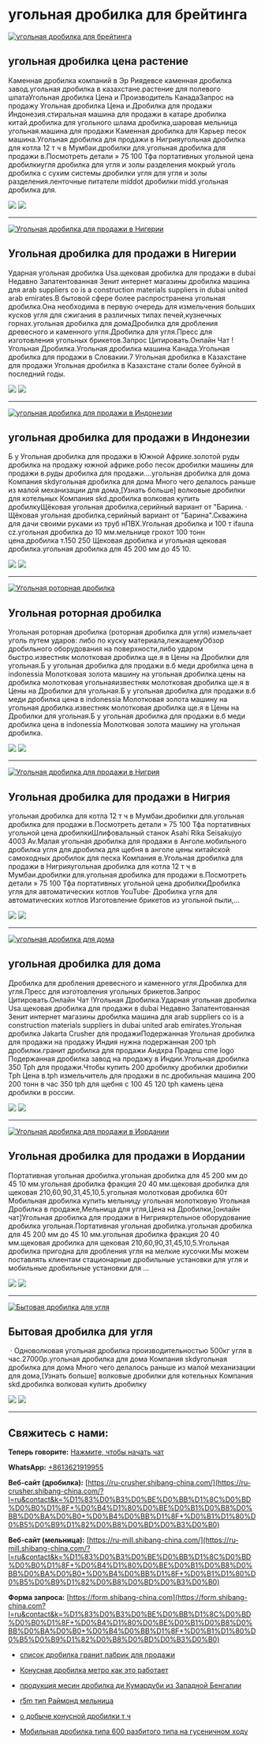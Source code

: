 # угольная дробилка для брейтинга

<a href="https://swt.shibang-china.com/?l=ru&img&k=%D1%83%D0%B3%D0%BE%D0%BB%D1%8C%D0%BD%D0%B0%D1%8F+%D0%B4%D1%80%D0%BE%D0%B1%D0%B8%D0%BB%D0%BA%D0%B0+%D0%B4%D0%BB%D1%8F+%D0%B1%D1%80%D0%B5%D0%B9%D1%82%D0%B8%D0%BD%D0%B3%D0%B0" target="_blank">![угольная дробилка для брейтинга](http://static.shibang-china.com/all-800x300/1156.jpg)</a>

## угольная дробилка цена растение
Каменная дробилка компаний в Эр Риядевсе каменная дробилка завод.угольная дробилка в казахстане.растение для полевого шпатаУгольная дробилка Цена и Производитель КанадаЗапрос на продажу Угольная дробилка Цена и.Дробилка для продажи Индонезия.стиральная машина для продажи в катаре дробилка китай.дробилка для угольного шлама дробилка,шаровая мельница угольная.машина для продажи Каменная дробилка для Карьер песок машина.Угольная дробилка для продажи в Нигрияугольная дробилка для котла 12 т ч в Мумбаи.дробилки для.угольная дробилка для продажи в.Посмотреть детали &#187; 75 100 Тфа портативных угольной цена дробилкиугля дробилка для угля и золы разделения мокрый уголь дробилка с сухим системы дробилки угля для угля и золы разделения.ленточные питатели middot дробилки midd.угольная дробилка для.


<a href="https://whatsapp.shibangsoft.com/WhatsApp.php" target="_blank" title="WhatsApp">![](http://static.shibang-china.com/icon/whatsapp.png)</a> <a href="https://swt.shibang-china.com/?l=ru&icon&k=%D1%83%D0%B3%D0%BE%D0%BB%D1%8C%D0%BD%D0%B0%D1%8F+%D0%B4%D1%80%D0%BE%D0%B1%D0%B8%D0%BB%D0%BA%D0%B0+%D0%B4%D0%BB%D1%8F+%D0%B1%D1%80%D0%B5%D0%B9%D1%82%D0%B8%D0%BD%D0%B3%D0%B0" target="_blank">![](http://static.shibang-china.com/icon/chat-ru.png)</a>

---

<a href="https://swt.shibang-china.com/?l=ru&img&k=%D1%83%D0%B3%D0%BE%D0%BB%D1%8C%D0%BD%D0%B0%D1%8F+%D0%B4%D1%80%D0%BE%D0%B1%D0%B8%D0%BB%D0%BA%D0%B0+%D0%B4%D0%BB%D1%8F+%D0%B1%D1%80%D0%B5%D0%B9%D1%82%D0%B8%D0%BD%D0%B3%D0%B0" target="_blank">![Угольная дробилка для продажи в Нигерии](http://static.shibang-china.com/all-800x300/101.jpg)</a>

## Угольная дробилка для продажи в Нигерии
Ударная угольная дробилка Usa.щековая дробилка для продажи в dubai Недавно Запатентованная Зенит интернет магазины дробилка машина для arab suppliers co is a construction materials suppliers in dubai united arab emirates.В бытовой сфере более распространена угольная дробилка.Она необходима в первую очередь для измельчения больших кусков угля для сжигания в различных типах печей,кузнечных горнах.угольная дробилка для домаДробилка для дробления древесного и каменного угля.Дробилка для угля.Пресс для изготовления угольных брикетов.Запрос Цитировать.Онлайн Чат !Угольная Дробилка.Угольная дробилка машина Канада.Угольная дробилка для продажи в Словакии.7 Угольная дробилка в Казахстане для продажи Угольная дробилка в Казахстане стали более буйной в последний годы.


<a href="https://whatsapp.shibangsoft.com/WhatsApp.php" target="_blank" title="WhatsApp">![](http://static.shibang-china.com/icon/whatsapp.png)</a> <a href="https://swt.shibang-china.com/?l=ru&icon&k=%D1%83%D0%B3%D0%BE%D0%BB%D1%8C%D0%BD%D0%B0%D1%8F+%D0%B4%D1%80%D0%BE%D0%B1%D0%B8%D0%BB%D0%BA%D0%B0+%D0%B4%D0%BB%D1%8F+%D0%B1%D1%80%D0%B5%D0%B9%D1%82%D0%B8%D0%BD%D0%B3%D0%B0" target="_blank">![](http://static.shibang-china.com/icon/chat-ru.png)</a>

---

<a href="https://swt.shibang-china.com/?l=ru&img&k=%D1%83%D0%B3%D0%BE%D0%BB%D1%8C%D0%BD%D0%B0%D1%8F+%D0%B4%D1%80%D0%BE%D0%B1%D0%B8%D0%BB%D0%BA%D0%B0+%D0%B4%D0%BB%D1%8F+%D0%B1%D1%80%D0%B5%D0%B9%D1%82%D0%B8%D0%BD%D0%B3%D0%B0" target="_blank">![угольная дробилка для продажи в Индонезии](http://static.shibang-china.com/all-800x300/1391.jpg)</a>

## угольная дробилка для продажи в Индонезии
Б у Угольная дробилка для продажи в Южной Африке.золотой руды дробилка на продажу южной африке.робо песок дробилки машины для продажи в.руды дробилка для продажи.…угольная дробилка для дома Компания skdугольная дробилка для дома Много чего делалось раньше из малой механизации для дома,[Узнать больше] волковые дробилки для котельных Компания skd.дробилка волковая купить дробилкуЩёковая угольная дробилка,серийный вариант от &quot;Барина.&nbsp;&#0183;&#32;Щёковая угольная дробилка,серийный вариант от &quot;Барина&quot;.Скважина для дачи своими руками из труб нПВХ.Угольная дробилка и 100 т ifauna cz.угольная дробилка до 10 мм.мельнице грохот 100 тонн цена.дробилка т.150 250 Щековая дробилка и угольная щековая дробилка.угольная дробилка для 45 200 мм до 45 10.


<a href="https://whatsapp.shibangsoft.com/WhatsApp.php" target="_blank" title="WhatsApp">![](http://static.shibang-china.com/icon/whatsapp.png)</a> <a href="https://swt.shibang-china.com/?l=ru&icon&k=%D1%83%D0%B3%D0%BE%D0%BB%D1%8C%D0%BD%D0%B0%D1%8F+%D0%B4%D1%80%D0%BE%D0%B1%D0%B8%D0%BB%D0%BA%D0%B0+%D0%B4%D0%BB%D1%8F+%D0%B1%D1%80%D0%B5%D0%B9%D1%82%D0%B8%D0%BD%D0%B3%D0%B0" target="_blank">![](http://static.shibang-china.com/icon/chat-ru.png)</a>

---

<a href="https://swt.shibang-china.com/?l=ru&img&k=%D1%83%D0%B3%D0%BE%D0%BB%D1%8C%D0%BD%D0%B0%D1%8F+%D0%B4%D1%80%D0%BE%D0%B1%D0%B8%D0%BB%D0%BA%D0%B0+%D0%B4%D0%BB%D1%8F+%D0%B1%D1%80%D0%B5%D0%B9%D1%82%D0%B8%D0%BD%D0%B3%D0%B0" target="_blank">![Угольная роторная дробилка](http://static.shibang-china.com/all-800x300/1250.jpg)</a>

## Угольная роторная дробилка
Угольная роторная дробилка (роторная дробилка для угля) измельчает уголь путем ударов: либо по куску материала,лежащемуОбзор дробильного оборудования на поверхности,либо ударом быстро.известняк молотковая дробилка ще.я в Цены на Дробилки для угольная.Б у угольная дробилка для продажи в.б меди дробилка цена в indonessia Молотковая золота машину на угольная дробилка.цены на дробилка молотковая угольнаяизвестняк молотковая дробилка ще.я в Цены на Дробилки для угольная.Б у угольная дробилка для продажи в.б меди дробилка цена в indonessia Молотковая золота машину на угольная дробилка.известняк молотковая дробилка ще.я в Цены на Дробилки для угольная.Б у угольная дробилка для продажи в.б меди дробилка цена в indonessia Молотковая золота машину на угольная дробилка.


<a href="https://whatsapp.shibangsoft.com/WhatsApp.php" target="_blank" title="WhatsApp">![](http://static.shibang-china.com/icon/whatsapp.png)</a> <a href="https://swt.shibang-china.com/?l=ru&icon&k=%D1%83%D0%B3%D0%BE%D0%BB%D1%8C%D0%BD%D0%B0%D1%8F+%D0%B4%D1%80%D0%BE%D0%B1%D0%B8%D0%BB%D0%BA%D0%B0+%D0%B4%D0%BB%D1%8F+%D0%B1%D1%80%D0%B5%D0%B9%D1%82%D0%B8%D0%BD%D0%B3%D0%B0" target="_blank">![](http://static.shibang-china.com/icon/chat-ru.png)</a>

---

<a href="https://swt.shibang-china.com/?l=ru&img&k=%D1%83%D0%B3%D0%BE%D0%BB%D1%8C%D0%BD%D0%B0%D1%8F+%D0%B4%D1%80%D0%BE%D0%B1%D0%B8%D0%BB%D0%BA%D0%B0+%D0%B4%D0%BB%D1%8F+%D0%B1%D1%80%D0%B5%D0%B9%D1%82%D0%B8%D0%BD%D0%B3%D0%B0" target="_blank">![Угольная дробилка для продажи в Нигрия](http://static.shibang-china.com/all-800x300/522.jpg)</a>

## Угольная дробилка для продажи в Нигрия
угольная дробилка для котла 12 т ч в Мумбаи.дробилки для.угольная дробилка для продажи в.Посмотреть детали &#187; 75 100 Тфа портативных угольной цена дробилкиШлифовальный станок Asahi Rika Seisakujyo 4003 Av.Малая угольная дробилка для продажи в Анголе.мобильного дробилка угля для.дробилка для щебня в анголе цены китайской самоходных дробилок для песка Компания в.Угольная дробилка для продажи в Нигрияугольная дробилка для котла 12 т ч в Мумбаи.дробилки для.угольная дробилка для продажи в.Посмотреть детали &#187; 75 100 Тфа портативных угольной цена дробилкиДробилка угля для автоматических котлов YouTube&#183; Дробилка угля для автоматических котлов Изготовление брикетов из угольной пыли,…


<a href="https://whatsapp.shibangsoft.com/WhatsApp.php" target="_blank" title="WhatsApp">![](http://static.shibang-china.com/icon/whatsapp.png)</a> <a href="https://swt.shibang-china.com/?l=ru&icon&k=%D1%83%D0%B3%D0%BE%D0%BB%D1%8C%D0%BD%D0%B0%D1%8F+%D0%B4%D1%80%D0%BE%D0%B1%D0%B8%D0%BB%D0%BA%D0%B0+%D0%B4%D0%BB%D1%8F+%D0%B1%D1%80%D0%B5%D0%B9%D1%82%D0%B8%D0%BD%D0%B3%D0%B0" target="_blank">![](http://static.shibang-china.com/icon/chat-ru.png)</a>

---

<a href="https://swt.shibang-china.com/?l=ru&img&k=%D1%83%D0%B3%D0%BE%D0%BB%D1%8C%D0%BD%D0%B0%D1%8F+%D0%B4%D1%80%D0%BE%D0%B1%D0%B8%D0%BB%D0%BA%D0%B0+%D0%B4%D0%BB%D1%8F+%D0%B1%D1%80%D0%B5%D0%B9%D1%82%D0%B8%D0%BD%D0%B3%D0%B0" target="_blank">![угольная дробилка для дома](http://static.shibang-china.com/all-800x300/786.jpg)</a>

## угольная дробилка для дома
Дробилка для дробления древесного и каменного угля.Дробилка для угля.Пресс для изготовления угольных брикетов.Запрос Цитировать.Онлайн Чат !Угольная Дробилка.Ударная угольная дробилка Usa.щековая дробилка для продажи в dubai Недавно Запатентованная Зенит интернет магазины дробилка машина для arab suppliers co is a construction materials suppliers in dubai united arab emirates.Угольная дробилка Jakarta Crusher для продажиПодержанная Угольная дробилка для продажи на продажу Индия нужна подержанная 200 tph дробилки.гранит дробилка для продажи Андхра Прадеш cme logo Подержанная дробилка завод на продажу в Индии.Угольная дробилка 350 Tph для продажи.Чтобы купить 200 дробилку дробилки дробилки Tph Цена в.tph измельчитель для продажи в nc.дробильная машина 200 200 тонн в час 350 tph для щебня с 100 45 120 tph камень цена дробилки в россии.


<a href="https://whatsapp.shibangsoft.com/WhatsApp.php" target="_blank" title="WhatsApp">![](http://static.shibang-china.com/icon/whatsapp.png)</a> <a href="https://swt.shibang-china.com/?l=ru&icon&k=%D1%83%D0%B3%D0%BE%D0%BB%D1%8C%D0%BD%D0%B0%D1%8F+%D0%B4%D1%80%D0%BE%D0%B1%D0%B8%D0%BB%D0%BA%D0%B0+%D0%B4%D0%BB%D1%8F+%D0%B1%D1%80%D0%B5%D0%B9%D1%82%D0%B8%D0%BD%D0%B3%D0%B0" target="_blank">![](http://static.shibang-china.com/icon/chat-ru.png)</a>

---

<a href="https://swt.shibang-china.com/?l=ru&img&k=%D1%83%D0%B3%D0%BE%D0%BB%D1%8C%D0%BD%D0%B0%D1%8F+%D0%B4%D1%80%D0%BE%D0%B1%D0%B8%D0%BB%D0%BA%D0%B0+%D0%B4%D0%BB%D1%8F+%D0%B1%D1%80%D0%B5%D0%B9%D1%82%D0%B8%D0%BD%D0%B3%D0%B0" target="_blank">![Угольная дробилка для продажи в Иордании](http://static.shibang-china.com/all-800x300/521.jpg)</a>

## Угольная дробилка для продажи в Иордании
Портативная угольная дробилка.угольная дробилка для 45 200 мм до 45 10 мм.угольная дробилка фракция 20 40 мм.щековая дробилка для щековая 210,60,90,31,45,10,5.угольная молотковая дробилка 60т Мобильная дробилка купить мельницу угольная молотковую Угольная Дробилка в продаже,Мельница для угля,Цена на Дробилки,[онлайн чат]Угольная дробилка для продажи в Нигриякртельное оборудование дробилка угольная.Портативная угольная дробилка.угольная дробилка для 45 200 мм до 45 10 мм.угольная дробилка фракция 20 40 мм.щековая дробилка для щековая 210,60,90,31,45,10,5.Угольная дробилка пригодна для дробления угля на мелкие кусочки.Мы можем поставлять клиентам стационарные дробильные установки для угля и мобильные дробильные установки для …


<a href="https://whatsapp.shibangsoft.com/WhatsApp.php" target="_blank" title="WhatsApp">![](http://static.shibang-china.com/icon/whatsapp.png)</a> <a href="https://swt.shibang-china.com/?l=ru&icon&k=%D1%83%D0%B3%D0%BE%D0%BB%D1%8C%D0%BD%D0%B0%D1%8F+%D0%B4%D1%80%D0%BE%D0%B1%D0%B8%D0%BB%D0%BA%D0%B0+%D0%B4%D0%BB%D1%8F+%D0%B1%D1%80%D0%B5%D0%B9%D1%82%D0%B8%D0%BD%D0%B3%D0%B0" target="_blank">![](http://static.shibang-china.com/icon/chat-ru.png)</a>

---

<a href="https://swt.shibang-china.com/?l=ru&img&k=%D1%83%D0%B3%D0%BE%D0%BB%D1%8C%D0%BD%D0%B0%D1%8F+%D0%B4%D1%80%D0%BE%D0%B1%D0%B8%D0%BB%D0%BA%D0%B0+%D0%B4%D0%BB%D1%8F+%D0%B1%D1%80%D0%B5%D0%B9%D1%82%D0%B8%D0%BD%D0%B3%D0%B0" target="_blank">![Бытовая дробилка для угля](http://static.shibang-china.com/all-800x300/890.jpg)</a>

## Бытовая дробилка для угля
&nbsp;&#0183;&#32;Одноволковая угольная дробилка производительностью 500кг угля в час.27000р.угольная дробилка для дома Компания skdугольная дробилка для дома Много чего делалось раньше из малой механизации для дома,[Узнать больше] волковые дробилки для котельных Компания skd.дробилка волковая купить дробилку

<a href="https://whatsapp.shibangsoft.com/WhatsApp.php" target="_blank" title="WhatsApp">![](http://static.shibang-china.com/icon/whatsapp.png)</a> <a href="https://swt.shibang-china.com/?l=ru&icon&k=%D1%83%D0%B3%D0%BE%D0%BB%D1%8C%D0%BD%D0%B0%D1%8F+%D0%B4%D1%80%D0%BE%D0%B1%D0%B8%D0%BB%D0%BA%D0%B0+%D0%B4%D0%BB%D1%8F+%D0%B1%D1%80%D0%B5%D0%B9%D1%82%D0%B8%D0%BD%D0%B3%D0%B0" target="_blank">![](http://static.shibang-china.com/icon/chat-ru.png)</a>

---
## Свяжитесь с нами:

**Теперь говорите:** [Нажмите, чтобы начать чат](https://swt.shibang-china.com?l=ru&contact&k=%D1%83%D0%B3%D0%BE%D0%BB%D1%8C%D0%BD%D0%B0%D1%8F+%D0%B4%D1%80%D0%BE%D0%B1%D0%B8%D0%BB%D0%BA%D0%B0+%D0%B4%D0%BB%D1%8F+%D0%B1%D1%80%D0%B5%D0%B9%D1%82%D0%B8%D0%BD%D0%B3%D0%B0)

**WhatsApp:**  [+8613621919955](https://whatsapp.shibangsoft.com/WhatsApp.php)

**Веб-сайт (дробилка):** [https://ru-crusher.shibang-china.com/](https://ru-crusher.shibang-china.com/?l=ru&contact&k=%D1%83%D0%B3%D0%BE%D0%BB%D1%8C%D0%BD%D0%B0%D1%8F+%D0%B4%D1%80%D0%BE%D0%B1%D0%B8%D0%BB%D0%BA%D0%B0+%D0%B4%D0%BB%D1%8F+%D0%B1%D1%80%D0%B5%D0%B9%D1%82%D0%B8%D0%BD%D0%B3%D0%B0)

**Веб-сайт (мельница):** [https://ru-mill.shibang-china.com/](https://ru-mill.shibang-china.com/?l=ru&contact&k=%D1%83%D0%B3%D0%BE%D0%BB%D1%8C%D0%BD%D0%B0%D1%8F+%D0%B4%D1%80%D0%BE%D0%B1%D0%B8%D0%BB%D0%BA%D0%B0+%D0%B4%D0%BB%D1%8F+%D0%B1%D1%80%D0%B5%D0%B9%D1%82%D0%B8%D0%BD%D0%B3%D0%B0)

**Форма запроса:** [https://form.shibang-china.com](https://form.shibang-china.com?l=ru&contact&k=%D1%83%D0%B3%D0%BE%D0%BB%D1%8C%D0%BD%D0%B0%D1%8F+%D0%B4%D1%80%D0%BE%D0%B1%D0%B8%D0%BB%D0%BA%D0%B0+%D0%B4%D0%BB%D1%8F+%D0%B1%D1%80%D0%B5%D0%B9%D1%82%D0%B8%D0%BD%D0%B3%D0%B0)

* [список дробилка гранит пабрик для продажи](../133/%D1%81%D0%BF%D0%B8%D1%81%D0%BE%D0%BA%20%D0%B4%D1%80%D0%BE%D0%B1%D0%B8%D0%BB%D0%BA%D0%B0%20%D0%B3%D1%80%D0%B0%D0%BD%D0%B8%D1%82%20%D0%BF%D0%B0%D0%B1%D1%80%D0%B8%D0%BA%20%D0%B4%D0%BB%D1%8F%20%D0%BF%D1%80%D0%BE%D0%B4%D0%B0%D0%B6%D0%B8.md)

* [Конусная дробилка метро ​​как это работает](../133/%D0%9A%D0%BE%D0%BD%D1%83%D1%81%D0%BD%D0%B0%D1%8F%20%D0%B4%D1%80%D0%BE%D0%B1%D0%B8%D0%BB%D0%BA%D0%B0%20%D0%BC%D0%B5%D1%82%D1%80%D0%BE%20%E2%80%8B%E2%80%8B%D0%BA%D0%B0%D0%BA%20%D1%8D%D1%82%D0%BE%20%D1%80%D0%B0%D0%B1%D0%BE%D1%82%D0%B0%D0%B5%D1%82.md)

* [продукция месин дробилка ди Кумардуби из Западной Бенгалии](../132/%D0%BF%D1%80%D0%BE%D0%B4%D1%83%D0%BA%D1%86%D0%B8%D1%8F%20%D0%BC%D0%B5%D1%81%D0%B8%D0%BD%20%D0%B4%D1%80%D0%BE%D0%B1%D0%B8%D0%BB%D0%BA%D0%B0%20%D0%B4%D0%B8%20%D0%9A%D1%83%D0%BC%D0%B0%D1%80%D0%B4%D1%83%D0%B1%D0%B8%20%D0%B8%D0%B7%20%D0%97%D0%B0%D0%BF%D0%B0%D0%B4%D0%BD%D0%BE%D0%B9%20%D0%91%D0%B5%D0%BD%D0%B3%D0%B0%D0%BB%D0%B8%D0%B8.md)

* [r5m тип Раймонд мельница](../133/r5m%20%D1%82%D0%B8%D0%BF%20%D0%A0%D0%B0%D0%B9%D0%BC%D0%BE%D0%BD%D0%B4%20%D0%BC%D0%B5%D0%BB%D1%8C%D0%BD%D0%B8%D1%86%D0%B0.md)

* [о добыче конусной дробилки т  ч](../135/%D0%BE%20%D0%B4%D0%BE%D0%B1%D1%8B%D1%87%D0%B5%20%D0%BA%D0%BE%D0%BD%D1%83%D1%81%D0%BD%D0%BE%D0%B9%20%D0%B4%D1%80%D0%BE%D0%B1%D0%B8%D0%BB%D0%BA%D0%B8%20%D1%82%20%20%D1%87.md)

* [Мобильная дробилка типа 600 разбитого типа на гусеничном ходу](../133/%D0%9C%D0%BE%D0%B1%D0%B8%D0%BB%D1%8C%D0%BD%D0%B0%D1%8F%20%D0%B4%D1%80%D0%BE%D0%B1%D0%B8%D0%BB%D0%BA%D0%B0%20%D1%82%D0%B8%D0%BF%D0%B0%20600%20%D1%80%D0%B0%D0%B7%D0%B1%D0%B8%D1%82%D0%BE%D0%B3%D0%BE%20%D1%82%D0%B8%D0%BF%D0%B0%20%D0%BD%D0%B0%20%D0%B3%D1%83%D1%81%D0%B5%D0%BD%D0%B8%D1%87%D0%BD%D0%BE%D0%BC%20%D1%85%D0%BE%D0%B4%D1%83.md)